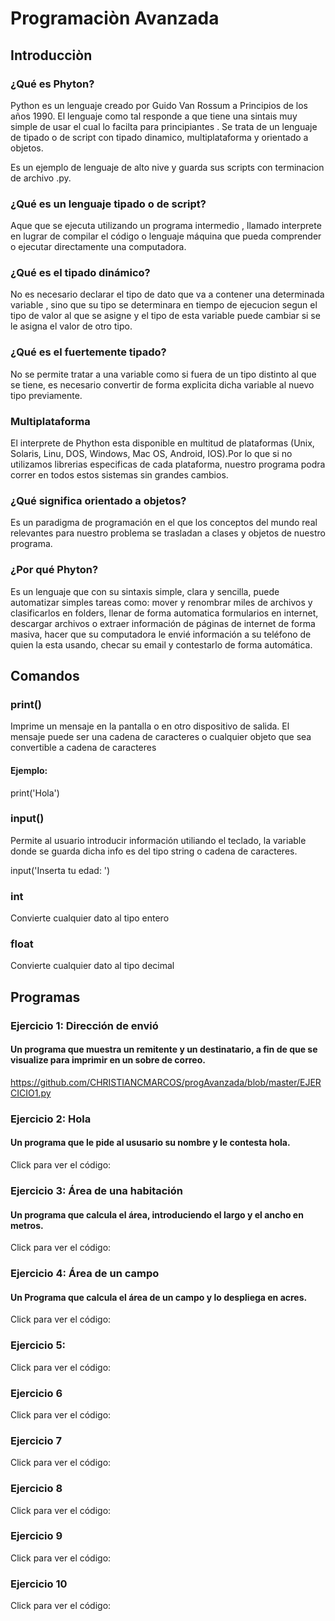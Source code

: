 # Programaciòn Avanzada 

## Introducciòn

### ¿Qué es Phyton?

Python es un lenguaje creado por Guido Van  Rossum a Principios de los años 1990. El lenguaje como tal responde a que tiene una sintais muy simple de usar el cual lo facilta para  principiantes . Se trata de un lenguaje de tipado o de script con tipado dinamico, multiplataforma y orientado a objetos.

Es un ejemplo de lenguaje de alto nive y guarda sus scripts con terminacion de archivo .py.

### ¿Qué es un lenguaje tipado o de script?

Aque que se ejecuta utilizando un programa intermedio , llamado interprete en lugrar de compilar el código o lenguaje  máquina que pueda comprender o ejecutar directamente una computadora.

### ¿Qué es el tipado dinámico?

No es necesario declarar el tipo de dato que va a contener una determinada variable , sino que su tipo se determinara en tiempo de ejecucion segun el tipo de valor al que se asigne y el tipo de esta variable puede cambiar si se le asigna el valor de otro tipo.

### ¿Qué es el fuertemente tipado?

No se permite tratar a una variable como si fuera de un tipo distinto al que se tiene, es necesario convertir de forma explicita dicha variable al nuevo tipo previamente.

### Multiplataforma

El interprete de Phython esta disponible en multitud de plataformas (Unix, Solaris, Linu, DOS, Windows, Mac OS, Android, IOS).Por lo que si no utilizamos librerias especificas de cada plataforma, nuestro programa podra correr en todos estos sistemas sin grandes cambios.

### ¿Qué significa orientado a objetos?

Es un paradigma de programación en el que los conceptos del mundo real relevantes para nuestro problema se trasladan a clases y objetos de nuestro programa.

### ¿Por qué Phyton?

Es un lenguaje que con su sintaxis simple, clara y sencilla, puede automatizar simples tareas como: mover y renombrar miles de archivos y clasificarlos en folders, llenar de forma automatica formularios en internet, descargar archivos o extraer información de páginas de internet de forma masiva, hacer que su computadora le envié información a su teléfono de quien la esta usando, checar su email y contestarlo de forma automática.

## Comandos

### print()

Imprime un mensaje en la pantalla o en otro dispositivo de salida. El mensaje puede ser una cadena de caracteres o cualquier objeto que sea convertible a cadena de caracteres

#### Ejemplo:

print('Hola')

### input()

Permite al usuario introducir información utiliando el teclado, la variable donde se guarda dicha info es del tipo string o cadena de caracteres.

input('Inserta tu edad: ')

### int

Convierte cualquier dato al tipo entero 

### float 

Convierte cualquier dato al tipo decimal 

## Programas

### Ejercicio 1: Dirección de envió

#### Un programa que muestra un remitente y un destinatario, a fin de que se visualize para imprimir en un sobre de correo.

https://github.com/CHRISTIANCMARCOS/progAvanzada/blob/master/EJERCICIO1.py  

### Ejercicio 2: Hola

#### Un programa que le pide al ususario su nombre y le contesta hola.

Click para ver el código:  

### Ejercicio 3: Área de una habitación

#### Un programa que calcula el área, introduciendo el largo y el ancho en metros.

Click para ver el código:

### Ejercicio 4: Área de un campo

#### Un Programa que calcula el área de un campo y lo despliega en acres.

Click para ver el código:

### Ejercicio 5: 

Click para ver el código:
### Ejercicio 6

Click para ver el código:
### Ejercicio 7
Click para ver el código:
### Ejercicio 8
Click para ver el código:
### Ejercicio 9
Click para ver el código:
### Ejercicio 10
Click para ver el código:



